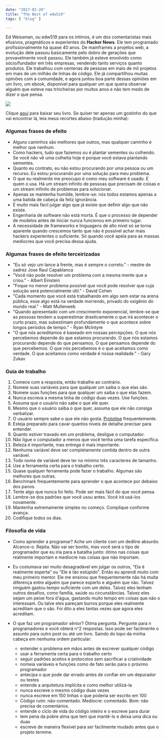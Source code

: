 ```yaml
---
date: "2017-02-20"
title: "The Best of edw519"
tags: [ "blog" ]

---
```

Ed Weissman, ou edw519 para os íntimos, é um dos comentaristas mais efusivos, pragmáticos e experientes do **Hacker News**. Ele tem programado profissionalmente há quase 40 anos. De mainframes a projetos web, a evolução dele passou basicamente pelo dobro de gerações que provavelmente você passou. Ele também já esteve envolvido como sócio/fundador em três empresas, vendendo tanto serviços quanto produtos. Ele trabalhou com centenas de pessoas em mais de mil projetos em mais de um milhão de linhas de código. Ele já compartilhou muitas opiniões com a comunidade, e agora juntou boa parte dessas opiniões em um livro, um ebook, disponível para qualquer um que queira observar alguém que esteve nas trincheiras por muitos anos e não tem medo de dizer o que pensa.

![](/images/AoBXjl4.jpg)

Clique [aqui](http://v25media.s3.amazonaws.com/edw519_mod.html) para baixar seu livro. Se quiser ter apenas um gostinho do que vai encontrar lá, leia meus recortes abaixo (tradução minha):

### Algumas frases de efeito

 - Alguns caminhos são melhores que outros, mas qualquer caminho é melhor que nenhum.
 - Como hackers, tudo que fazemos ou é plantar sementes ou colhendo. Se você não vê uma colheita hoje é porque você estava plantando sementes.
 - Quanto eu contrato, eu não estou procurando por uma pessoa ou um recurso. Eu estou procurando por uma solução para meu problema.
 - O que eu realmente me preocupo é como meu software é usado. E quem o usa. Há um stream infinito de pessoas que precisam de coisas e um stream infinito de problemas para solucionar.
 - Apenas se mantenha humilde, lembre-se: nós todos estamos apenas a uma batida de cabeça da feliz ignorância.
 - É muito mais fácil julgar algo que já existe que definir algo que não existe.
 - Engenharia de software não está morta. É que o processo de depender de modelos antes de iniciar nunca funcionou em primeiro lugar.
 - A necessidade de frameworks e linguagens de alto nível só se torna aparente quando crescemos tanto que não é possível achar mais hackers experientes o suficiente. Só quando você apela para as massas medíocres que você precisa dessa ajuda.

### Algumas frases de efeito terceirizadas

 - "Eu só vejo um lance à frente, mas é sempre o correto." - mestre de xadrez Jose Raul Capablanca
 - "Você não pode resolver um problema com a mesma mente que a criou." - Albert Einstein
 - "Foque no menor problema possível que você pode resolver que cuja solução será potencialmente útil." - David Cohen
 - "Cada momento que você está trabalhando em algo sem estar na arena pública, esse algo está na verdade morrendo, privado do oxigênio do mundo real." - Matt Mullenweb
 - "Quando apresentado com um crescimento exponencial, lembre-se que as pessoas tendem a superestimar drasticamente o que irá acontecer o curto prazo, mas subestimam profundamente o que acontece sobre longos períodos de tempo." - Ryan McIntyre
 - "O que nós acreditamos é baseado em nossas percepções. O que nós percebemos depende do que estamos procurando. O que nós estamos procurando depende do que pensamos. O que pensamos depende do que percebemos. O que nós percebemos é o que aceitamos como verdade. O que aceitamos como verdade é nossa realidade." - Gary Zukav

### Guia de trabalho

 1. Comece com a resposta, então trabalhe ao contrário.
 1. Nomeie suas variáveis para que qualquer um saiba o que elas são.
 1. Nomeie suas funções para que qualquer um saiba o que elas fazem.
 1. Nunca escreva a mesma linha de código duas vezes. Use funções.
 1. Assuma que o usuário não sabe o que ele quer.
 1. Mesmo que o usuário saiba o que quer, assuma que ele não consiga verbalizar.
 1. O usuário sempre sabe o que ele não gosta. [Prototipe](https://en.wikipedia.org/wiki/Prototype) frequentemente.
 1. Esteja preparado para cavar quantos níveis de detalhe precisar para entender.
 1. Quanto estiver travado em um problema, desligue o computador.
 1. Não ligue o computador a menos que você tenha uma tarefa específica.
 1. Beleza é importante, mas entrega é mais importante.
 1. Nenhuma variável deve ser completamente contida dentro de outra variável.
 1. Todo nome de variável deve ter no mínimo três caracteres de tamanho.
 1. Use a ferramenta certa para o trabalho certo.
 1. Quase qualquer ferramenta pode fazer o trabalho. Algumas são melhores que outras.
 1. Benchmark frequentemente para aprender o que acontece por debaixo dos panos.
 1. Tente algo que nunca foi feito. Pode ser mais fácil do que você pensa.
 1. Lembre-se dos padrões que você usou antes. Você irá usá-los novamente.
 1. Mantenha extremamente simples no começo. Complique conforme avança.
 1. Codifique todos os dias.

### Filosofia de vida

 - Como aprender a programar? Ache um cliente com um dedline absurdo. Alcance-o. Repita. Não vai ser bonito, mas você será o tipo de programador que eu iria para a batalha junto: ótimo nas coisas que realmente importam e medíocre nas coisas que não importam.

 - Eu costumava ser muito desagradável em julgar os outros, "Ela é realmente esperta" ou "Ele é tão estúpido". Então eu aprendi muito com meu primeiro mentor. Ele me ensinou que frequentemente não há muita diferença entre alguém que parece esperto e alguém que não. Talvez ninguém gastou tempo suficiente com um deles. Talvez eles tenham outros desafios, como família, saúde ou circunstâncias. Talvez eles sejam um peixe fora d'água, gastando muito tempo em coisas que não o interessam. Ou talve eles pareçam burros porque eles realmente acreditam que o são. Foi dito a eles tantas vezes que agora eles acreditam.

 - O que faz um programador sênior? Ótima pergunta. Pergunte para n programadores e você obterá n^2 respostas. Isso pode ser facilmente o assunto para outro post ou até um livro. Saindo do topo da minha cabeça em nenhuma ordem particular:

   - entender o problema em mãos antes de escrever qualquer código
   - usar a ferramenta certa para o trabalho certo
   - seguir padrões aceitos e protocolos sem sacrificar a criatividade
   - nomeia variáveis e funções como de fato serão para o próximo programador
   - antecipa o que pode dar errado antes de confiar em um depurador ou testes
   - entende a arquitetura implícita e como melhor utilizá-la
   - nunca escreve o mesmo código duas vezes
   - nunca escreve em 150 linhas o que poderia ser escrito em 100
   - Código ruim: não-comentado. Medíocre: comentado. Bom: não precisa de comentários.
   - entende o ciclo de vida do código inteiro e o escreve para durar
   - tem pena da pobre alma que tem que mantê-lo e deixa uma dica ou duas
   - escreve de maneira flexível para ser facilmente mudado antes que o projeto termine.

